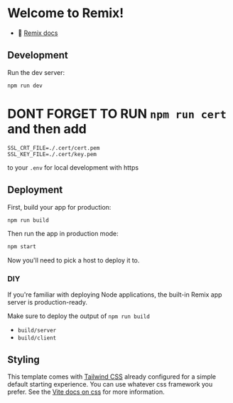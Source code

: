 # Welcome to Remix!

- 📖 [Remix docs](https://remix.run/docs)

## Development

Run the dev server:

```shellscript
npm run dev
```

# DONT FORGET TO RUN `npm run cert` and then add

```
SSL_CRT_FILE=./.cert/cert.pem
SSL_KEY_FILE=./.cert/key.pem
```
to your `.env` for local development with https

## Deployment

First, build your app for production:

```sh
npm run build
```

Then run the app in production mode:

```sh
npm start
```

Now you'll need to pick a host to deploy it to.

### DIY

If you're familiar with deploying Node applications, the built-in Remix app server is production-ready.

Make sure to deploy the output of `npm run build`

- `build/server`
- `build/client`

## Styling

This template comes with [Tailwind CSS](https://tailwindcss.com/) already configured for a simple default starting experience. You can use whatever css framework you prefer. See the [Vite docs on css](https://vitejs.dev/guide/features.html#css) for more information.
